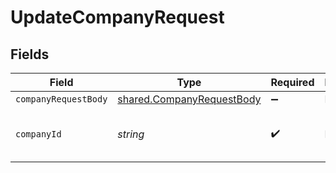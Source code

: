 # UpdateCompanyRequest


## Fields

| Field                                                                  | Type                                                                   | Required                                                               | Description                                                            | Example                                                                |
| ---------------------------------------------------------------------- | ---------------------------------------------------------------------- | ---------------------------------------------------------------------- | ---------------------------------------------------------------------- | ---------------------------------------------------------------------- |
| `companyRequestBody`                                                   | [shared.CompanyRequestBody](../../models/shared/companyrequestbody.md) | :heavy_minus_sign:                                                     | N/A                                                                    |                                                                        |
| `companyId`                                                            | *string*                                                               | :heavy_check_mark:                                                     | N/A                                                                    | 8a210b68-6988-11ed-a1eb-0242ac120002                                   |